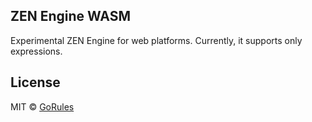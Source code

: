 ## ZEN Engine WASM

Experimental ZEN Engine for web platforms. Currently, it supports only expressions.


## License

MIT © [GoRules](https://github.com/gorules/jdm-editor/LICENSE)
